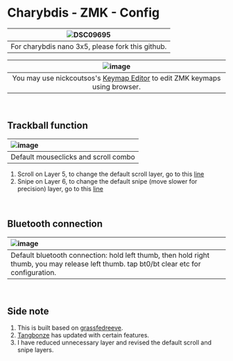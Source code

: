 # Charybdis - ZMK - Config


|![DSC09695](https://github.com/superxc3/zmk-config-charybdis_nano/assets/79617315/9ba9cfbd-cc29-4678-83e3-f499a401b5f7)|
|:--:|
|For charybdis nano 3x5, please fork this github.|

|![image](https://github.com/superxc3/zmk-config-charybdis_nano/assets/79617315/2c3e647a-d1d5-4919-812e-dedd7e7075d8)|
|:--:|
|You may use nickcoutsos's [Keymap Editor](https://nickcoutsos.github.io/keymap-editor/) to edit ZMK keymaps using browser. |

<br>

## Trackball function

|![image](https://github.com/superxc3/zmk-config-charybdis_nano/assets/79617315/e0165ade-d2d7-4b11-ab9d-1bb44d31896d)|
|:--|
| Default mouseclicks and scroll combo |

1. Scroll on Layer 5, to change the default scroll layer, go to this [line](https://github.com/superxc3/zmk-config-charybdis_nano/blob/9bfd03ef721dab9a8e3f21a3535fabae094affd0/config/boards/shields/charybdis/charybdis_right.overlay#L61C1-L61C29)
2. Snipe on Layer 6, to change the default snipe (move slower for precision) layer, go to this [line](https://github.com/superxc3/zmk-config-charybdis_nano/blob/9bfd03ef721dab9a8e3f21a3535fabae094affd0/config/boards/shields/charybdis/charybdis_right.overlay#L62)

<br>

## Bluetooth connection

|![image](https://github.com/superxc3/zmk-config-charybdis_nano/assets/79617315/7870e72e-da36-47e3-9f45-4b0f3f01050d)|
|:--|
| Default bluetooth connection: hold left thumb, then hold right thumb, you may release left thumb. tap bt0/bt clear etc for configuration. |

<br>

## Side note
1. This is built based on [grassfedreeve](https://github.com/grassfedreeve/Charybdis-ZMK-Config).
2. [Tangbonze](https://github.com/tangbonze/zmk-config-charybdis_nano) has updated with certain features.
3. I have reduced unnecessary layer and revised the default scroll and snipe layers. 
